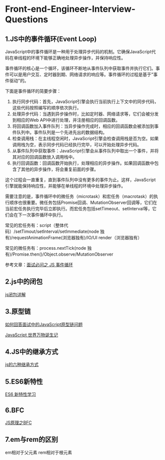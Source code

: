 # Front-end-Engineer-Interview-Questions



## 1.JS中的事件循环(Event Loop)

JavaScript中的事件循环是一种用于处理异步代码的机制。它确保JavaScript代码在单线程的环境下能够正确地处理异步操作，并保持响应性。

事件循环的核心是一个循环，该循环不断地从事件队列中获取事件并执行它们。事件可以是用户交互、定时器到期、网络请求的响应等。事件循环的过程是基于"事件驱动"的。

下面是事件循环的简要步骤：

1. 执行同步代码：首先，JavaScript引擎会执行当前执行上下文中的同步代码，这些代码按照编写的顺序依次执行。
2. 处理异步代码：当遇到异步操作时，比如定时器、网络请求等，它们会被分发到相应的Web API中进行处理，并注册相应的回调函数。
3. 将回调函数加入事件队列：当异步操作完成时，相应的回调函数会被添加到事件队列中。事件队列是一个先进先出的数据结构。
4. 检查调用栈：在主线程空闲时，JavaScript引擎会检查调用栈是否为空。如果调用栈为空，表示同步代码已经执行完毕，可以开始处理异步代码。
5. 从事件队列中获取事件：JavaScript引擎会从事件队列中取出一个事件，并将其对应的回调函数放入调用栈中。
6. 执行回调函数：回调函数开始执行，处理相应的异步操作。如果回调函数中包含了其他的异步操作，将会重复前面的步骤。

这个过程会一直重复，直到事件队列中没有更多的事件为止。这样，JavaScript引擎就能保持响应性，并能够在单线程的环境中处理异步操作。

需要注意的是，事件循环中的微任务（microtask）和宏任务（macrotask）的执行顺序也很重要。微任务包括Promise回调、MutationObserver回调等，它们在当前宏任务执行完毕后立即执行。而宏任务包括setTimeout、setInterval等，它们会在下一次事件循环中执行。



常见的宏任务有：script（整体代码）/setTimout/setInterval/setImmediate(node 独有)/requestAnimationFrame(浏览器独有)/IO/UI render（浏览器独有）

常见的微任务有：process.nextTick(node 独有)/Promise.then()/Object.observe/MutationObserver

参考文章：[面试必问之 JS 事件循环](https://zhuanlan.zhihu.com/p/580956436)



## 2.js中的闭包

[js闭包详解](https://blog.csdn.net/weixin_41192489/article/details/124312822)



## 3.原型链

[如何回答面试中的JavaScript原型链问题](https://zhuanlan.zhihu.com/p/356980105)

[JavaScript 世界万物诞生记](https://zhuanlan.zhihu.com/p/22989691)



## 4.JS中的继承方式

[js的六种继承方式](https://blog.csdn.net/weixin_41759744/article/details/125299029)



## 5.ES6新特性

[ES6 新特性学习](https://www.jianshu.com/p/fc0b66786f1a)



## 6.BFC

[JS原理之BFC](https://juejin.cn/post/6844904023477223438)



## 7.em与rem的区别

em相对于父元素
rem相对于根元素





